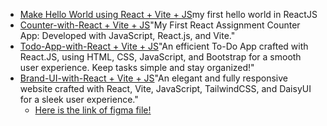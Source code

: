 <ul>
    <li>
        <a href="https://react-introduction-ultra.netlify.app/">Make Hello World using React + Vite + JS</a><span>my first hello world in ReactJS</span>
    </li>
    <li>
        <a href="https://num-counter-with-react.netlify.app/">Counter-with-React + Vite + JS</a><span>"My First React Assignment Counter App: Developed with JavaScript, React.js, and Vite."</span>
    </li>
    <li>
        <a href="https://todo-app-with-react-and-vite.netlify.app/">Todo-App-with-React + Vite + JS</a><span>"An efficient To-Do App crafted with React.JS, using HTML, CSS, JavaScript, and Bootstrap for a smooth user experience. Keep tasks simple and stay organized!"</span>
    </li>
    <li>
        <a href="https://brand-ui-main.netlify.app/">Brand-UI-with-React + Vite + JS</a><span>"An elegant and fully responsive website crafted with React, Vite, JavaScript, TailwindCSS, and DaisyUI for a sleek user experience."</span>
        <ul>
        <li><a href="https://www.figma.com/design/rephrU2FVgN8MFz6XhnP51/Learn-React-with-10-Projects?node-id=0-1&t=XckDJatXC7T4KoGv-0">Here is the link of figma file!</a></li>
        </ul>
    </li>
</ul>
